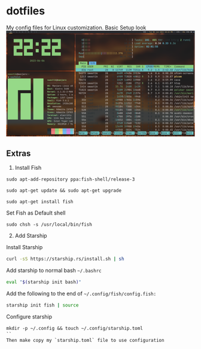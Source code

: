 # dotfiles
My config files for Linux customization.
Basic Setup look
![img](screenshot1.png)

## Extras
1. Install Fish
```
sudo apt-add-repository ppa:fish-shell/release-3
```
```
sudo apt-get update && sudo apt-get upgrade
```
```
sudo apt-get install fish
```
Set Fish as Default shell
```
sudo chsh -s /usr/local/bin/fish
```

2. Add Starship
   
Install Starship
```bash
curl -sS https://starship.rs/install.sh | sh
```
Add starship to normal bash `~/.bashrc`

```bash
eval "$(starship init bash)"
```

Add the following to the end of `~/.config/fish/config.fish:`
```bash
starship init fish | source
```
Configure starship

```
mkdir -p ~/.config && touch ~/.config/starship.toml
``
Then make copy my `starship.toml` file to use configuration 
